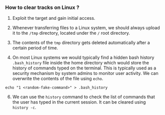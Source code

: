 
### How to clear tracks on Linux ?

1. Exploit the target and gain initial access. 

2. Whenever transferring files to a Linux system, we should always upload it to the `/tmp` directory, located under the `/` root directory. 

3. The contents of the `tmp` directory gets deleted automatically after a certain period of time.

4. On most Linux systems we would typically find a hidden bash history `.bash_history` file inside the home directory which would store the history of commands typed on the terminal. This is typically used as a security mechanism by system admins to monitor user activity. We can overwrite the contents of the file using `echo`.
```
echo "1 <random-fake-command>" > .bash_history
```

6. We can use the `history` command to check the list of commands that the user has typed in the current session. It can be cleared using `history -c`.

